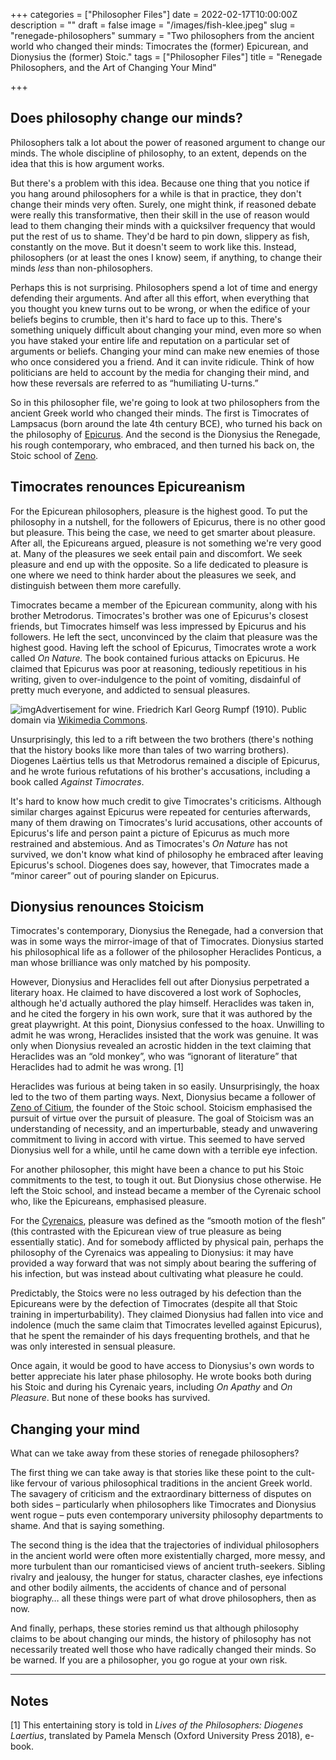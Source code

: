 +++
categories = ["Philosopher Files"]
date = 2022-02-17T10:00:00Z
description = ""
draft = false
image = "/images/fish-klee.jpeg"
slug = "renegade-philosophers"
summary = "Two philosophers from the ancient world who changed their minds: Timocrates the (former) Epicurean, and Dionysius the (former) Stoic."
tags = ["Philosopher Files"]
title = "Renegade Philosophers, and the Art of Changing Your Mind"

+++

## Does philosophy change our minds?

Philosophers talk a lot about the power of reasoned argument to change our minds.  The whole discipline of philosophy, to an extent, depends on the idea  that this is how argument works.

But there's a problem with this  idea. Because one thing that you notice if you hang around philosophers  for a while is that in practice, they don't change their minds very  often. Surely, one might think, if reasoned debate were really this  transformative, then their skill in the use of reason would lead to them changing their minds with a quicksilver frequency that would put the  rest of us to shame. They'd be hard to pin down, slippery as fish,  constantly on the move. But it doesn't seem to work like this. Instead,  philosophers (or at least the ones I know) seem, if anything, to change  their minds *less* than non-philosophers. 

Perhaps this is  not surprising. Philosophers spend a lot of time and energy defending  their arguments. And after all this effort, when everything that you  thought you knew turns out to be wrong, or when the edifice of your  beliefs begins to crumble, then it's hard to face up to this. There's  something uniquely difficult about changing your mind, even more so when you have staked your entire life and reputation on a particular set of  arguments or beliefs. Changing your mind can make new enemies of those  who once considered you a friend. And it can invite ridicule. Think of  how politicians are held to account by the media for changing their  mind, and how these reversals are referred to as “humiliating U-turns.”

So in this philosopher file, we're going to look at two philosophers from  the ancient Greek world who changed their minds. The first is Timocrates of Lampsacus (born around the late 4th century BCE), who turned his  back on the philosophy of [Epicurus](/epicurus). And the second is the Dionysius the Renegade, his rough contemporary,  who embraced, and then turned his back on, the Stoic school of [Zeno](/zeno-of-citium).

## Timocrates renounces Epicureanism

For the Epicurean philosophers, pleasure is the highest good. To put the  philosophy in a nutshell, for the followers of Epicurus, there is no  other good but pleasure. This being the case, we need to get smarter  about pleasure. After all, the Epicureans argued, pleasure is not  something we're very good at. Many of the pleasures we seek entail pain  and discomfort. We seek pleasure and end up with the opposite. So a life dedicated to pleasure is one where we need to think harder about the  pleasures we seek, and distinguish between them more carefully.

Timocrates became a member of the Epicurean community, along with his brother  Metrodorus. Timocrates's brother was one of Epicurus's closest friends,  but Timocrates himself was less impressed by Epicurus and his followers. He left the sect, unconvinced by the claim that pleasure was the  highest good. Having left the school of Epicurus, Timocrates wrote a  work called *On Nature.* The book contained furious attacks on  Epicurus. He claimed that Epicurus was poor at reasoning, tediously  repetitious in his writing, given to over-indulgence to the point of  vomiting, disdainful of pretty much everyone, and addicted to sensual  pleasures.

![img](/images/wine-drinking.jpg)Advertisement for wine. Friedrich Karl Georg Rumpf (1910). Public domain via [Wikimedia Commons](https://commons.wikimedia.org/wiki/File:Fritz_Rumpf_(1888-1949)_-_Söhnlein_Rheingold,_c._1910.jpg).

Unsurprisingly, this led to a rift between the two brothers (there's nothing that the  history books like more than tales of two warring brothers). Diogenes  Laërtius tells us that Metrodorus remained a disciple of Epicurus, and  he wrote furious refutations of his brother's accusations, including a  book called *Against Timocrates*.

It's hard to know how  much credit to give Timocrates's criticisms. Although similar charges  against Epicurus were repeated for centuries afterwards, many of them  drawing on Timocrates's lurid accusations, other accounts of Epicurus's  life and person paint a picture of Epicurus as much more restrained and  abstemious. And as Timocrates's *On Nature* has not survived, we  don't know what kind of philosophy he embraced after leaving Epicurus's  school. Diogenes does say, however, that Timocrates made a “minor  career” out of pouring slander on Epicurus.

## Dionysius renounces Stoicism

Timocrates's contemporary, Dionysius the Renegade, had a conversion that was in some ways the mirror-image of that of Timocrates. Dionysius started his  philosophical life as a follower of the philosopher Heraclides Ponticus, a man whose brilliance was only matched by his pomposity.

However, Dionysius and Heraclides fell out after Dionysius perpetrated a  literary hoax. He claimed to have discovered a lost work of Sophocles,  although he'd actually authored the play himself. Heraclides was taken  in, and he cited the forgery in his own work, sure that it was authored  by the great playwright. At this point, Dionysius confessed to the hoax. Unwilling to admit he was wrong, Heraclides insisted that the work was  genuine. It was only when Dionysius revealed an acrostic hidden in the  text claiming that Heraclides was an “old monkey”, who was “ignorant of  literature” that Heraclides had to admit he was wrong. [1]

Heraclides was furious at being taken in so easily. Unsurprisingly, the hoax led  to the two of them parting ways. Next, Dionysius became a follower of [Zeno of Citium](/zeno-of-citium), the founder of the Stoic school. Stoicism emphasised the pursuit of  virtue over the pursuit of pleasure. The goal of Stoicism was an  understanding of necessity, and an imperturbable, steady and unwavering  commitment to living in accord with virtue. This seemed to have served  Dionysius well for a while, until he came down with a terrible eye  infection.

For another philosopher, this might have been a chance  to put his Stoic commitments to the test, to tough it out. But Dionysius chose otherwise. He left the Stoic school, and instead became a member  of the Cyrenaic school who, like the Epicureans, emphasised pleasure.

For the [Cyrenaics](/arete), pleasure was defined as the “smooth motion of the flesh” (this  contrasted with the Epicurean view of true pleasure as being essentially static). And for somebody afflicted by physical pain, perhaps the  philosophy of the Cyrenaics was appealing to Dionysius: it may have  provided a way forward that was not simply about bearing the suffering  of his infection, but was instead about cultivating what pleasure he  could. 

Predictably, the Stoics were no less outraged by his  defection than the Epicureans were by the defection of Timocrates  (despite all that Stoic training in imperturbability). They claimed  Dionysius had fallen into vice and indolence (much the same claim that  Timocrates levelled against Epicurus), that he spent the remainder of  his days frequenting brothels, and that he was only interested in  sensual pleasure. 

Once again, it would be good to have access to  Dionysius's own words to better appreciate his later phase philosophy.  He wrote books both during his Stoic and during his Cyrenaic years,  including *On Apathy* and *On Pleasure*. But none of these books has survived. 

## Changing your mind

What can we take away from these stories of renegade philosophers?

The first thing we can take away is that stories like these point to the  cult-like fervour of various philosophical traditions in the ancient  Greek world. The savagery of criticism and the extraordinary bitterness  of disputes on both sides – particularly when philosophers like  Timocrates and Dionysius went rogue – puts even contemporary university  philosophy departments to shame. And that is saying something.

The second thing is the idea that the trajectories of individual  philosophers in the ancient world were often more existentially charged, more messy, and more turbulent than our romanticised views of ancient  truth-seekers. Sibling rivalry and jealousy, the hunger for status,  character clashes, eye infections and other bodily ailments, the  accidents of chance and of personal biography… all these things were  part of what drove philosophers, then as now.

And finally,  perhaps, these stories remind us that although philosophy claims to be  about changing our minds, the history of philosophy has not necessarily  treated well those who have radically changed their minds. So be warned. If you are a philosopher, you go rogue at your own risk.

------

## Notes

[1] This entertaining story is told in *Lives of the Philosophers: Diogenes Laertius*, translated by Pamela Mensch (Oxford University Press 2018), e-book.

